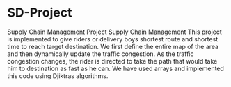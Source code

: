 # SD-Project
Supply Chain Management Project
Supply Chain Management
This project is implemented to give riders or delivery boys shortest route 
and shortest time to reach target destination.
We first define the entire map of the area and then dynamically update the 
traffic congestion. As the traffic congestion changes, the rider is directed 
to take the path that would take him to destination as fast as he can.
We have used arrays and implemented this code using Djiktras algorithms. 
